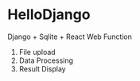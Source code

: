 # HelloDjango
Django + Sqlite + React Web
Function
1. File upload
2. Data Processing
3. Result Display
